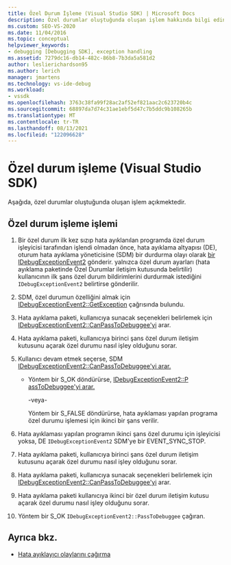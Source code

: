 ```yaml
---
title: Özel Durum İşleme (Visual Studio SDK) | Microsoft Docs
description: Özel durumlar oluştuğunda oluşan işlem hakkında bilgi edinmek. Bu makalede ilgili tüm adımlar açıklanmıştır.
ms.custom: SEO-VS-2020
ms.date: 11/04/2016
ms.topic: conceptual
helpviewer_keywords:
- debugging [Debugging SDK], exception handling
ms.assetid: 7279dc16-db14-482c-86b8-7b3da5a581d2
author: leslierichardson95
ms.author: lerich
manager: jmartens
ms.technology: vs-ide-debug
ms.workload:
- vssdk
ms.openlocfilehash: 3763c38fa99f28ac2af52ef821aac2c623720b4c
ms.sourcegitcommit: 68897da7d74c31ae1ebf5d47c7b5ddc9b108265b
ms.translationtype: MT
ms.contentlocale: tr-TR
ms.lasthandoff: 08/13/2021
ms.locfileid: "122096628"
---
```

# <a name="exception-handling-visual-studio-sdk"></a>Özel durum işleme (Visual Studio SDK)
Aşağıda, özel durumlar oluştuğunda oluşan işlem açıkmektedir.

## <a name="exception-handling-process"></a>Özel durum işleme işlemi

1. Bir özel durum ilk kez sızıp hata ayıklanılan programda özel durum işleyicisi tarafından işlendi olmadan önce, hata ayıklama altyapısı (DE), oturum hata ayıklama yöneticisine (SDM) bir durdurma olayı olarak [bir IDebugExceptionEvent2](../../extensibility/debugger/reference/idebugexceptionevent2.md) gönderir. yalnızca özel durum ayarları (hata ayıklama paketinde Özel Durumlar iletişim kutusunda belirtilir) kullanıcının ilk şans özel durum bildirimlerini durdurmak istediğini `IDebugExceptionEvent2` belirtirse gönderilir.

2. SDM, özel durumun özelliğini almak için [IDebugExceptionEvent2::GetException](../../extensibility/debugger/reference/idebugexceptionevent2-getexception.md) çağrısında bulundu.

3. Hata ayıklama paketi, kullanıcıya sunacak seçenekleri belirlemek için [IDebugExceptionEvent2::CanPassToDebuggee'yi](../../extensibility/debugger/reference/idebugexceptionevent2-canpasstodebuggee.md) arar.

4. Hata ayıklama paketi, kullanıcıya birinci şans özel durum iletişim kutusunu açarak özel durumu nasıl işley olduğunu sorar.

5. Kullanıcı devam etmek seçerse, SDM [IDebugExceptionEvent2::CanPassToDebuggee'yi arar.](../../extensibility/debugger/reference/idebugexceptionevent2-canpasstodebuggee.md)

    - Yöntem bir S_OK döndürürse, [IDebugExceptionEvent2::P assToDebuggee'yi arar.](../../extensibility/debugger/reference/idebugexceptionevent2-passtodebuggee.md)

         -veya-

         Yöntem bir S_FALSE döndürürse, hata ayıklaması yapılan programa özel durumu işlemesi için ikinci bir şans verilir.

6. Hata ayıklaması yapılan programın ikinci şans özel durumu için işleyicisi yoksa, DE `IDebugExceptionEvent2` SDM'ye bir EVENT_SYNC_STOP. 

7. Hata ayıklama paketi, kullanıcıya birinci şans özel durum iletişim kutusunu açarak özel durumu nasıl işley olduğunu sorar.

8. Hata ayıklama paketi, kullanıcıya sunacak seçenekleri belirlemek için [IDebugExceptionEvent2::CanPassToDebuggee'yi](../../extensibility/debugger/reference/idebugexceptionevent2-canpasstodebuggee.md) arar.

9. Hata ayıklama paketi kullanıcıya ikinci bir özel durum iletişim kutusu açarak özel durumu nasıl işley olduğunu sorar.

10. Yöntem bir S_OK `IDebugExceptionEvent2::PassToDebuggee` çağıran.

## <a name="see-also"></a>Ayrıca bkz.
- [Hata ayıklayıcı olaylarını çağırma](../../extensibility/debugger/calling-debugger-events.md)

